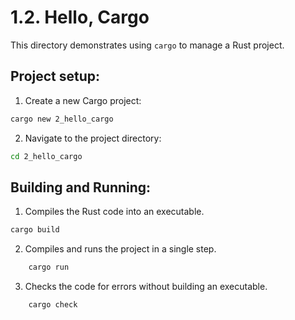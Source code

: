 # 1.2. Hello, Cargo

This directory demonstrates using `cargo` to manage a Rust project.

## Project setup:

1. Create a new Cargo project:

```bash
cargo new 2_hello_cargo
```

2. Navigate to the project directory:

```bash
cd 2_hello_cargo
```

## Building and Running:

1. Compiles the Rust code into an executable.

```bash
cargo build
```

2. Compiles and runs the project in a single step.

```bash
    cargo run
```

3. Checks the code for errors without building an executable.

```bash
    cargo check
```
